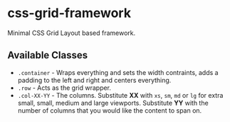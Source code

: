 # css-grid-framework
Minimal CSS Grid Layout based framework.

## Available Classes

- `.container` - Wraps everything and sets the width contraints, adds a padding to the left and right and centers everything.
- `.row` - Acts as the grid wrapper.
- `.col-XX-YY` - The columns. Substitute **XX** with `xs`, `sm`, `md` or `lg` for extra small, small, medium and large viewports. Substitute **YY** with the number of columns that you would like the content to span on.
